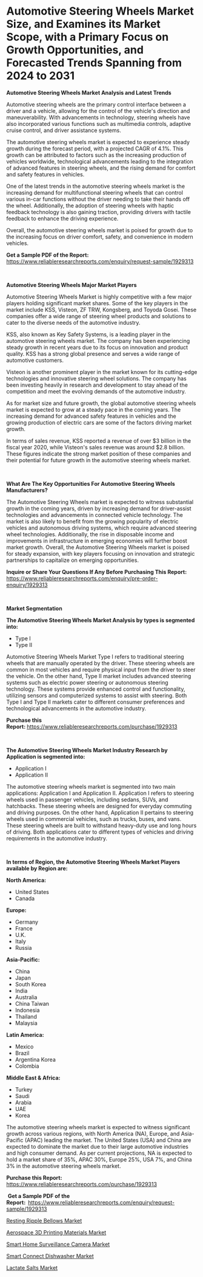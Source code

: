 <p><h1>Automotive Steering Wheels Market Size, and Examines its Market Scope, with a Primary Focus on Growth Opportunities, and Forecasted Trends Spanning from 2024 to 2031</h1></p><p><strong>Automotive Steering Wheels Market Analysis and Latest Trends</strong></p>
<p><p>Automotive steering wheels are the primary control interface between a driver and a vehicle, allowing for the control of the vehicle's direction and maneuverability. With advancements in technology, steering wheels have also incorporated various functions such as multimedia controls, adaptive cruise control, and driver assistance systems.</p><p>The automotive steering wheels market is expected to experience steady growth during the forecast period, with a projected CAGR of 4.1%. This growth can be attributed to factors such as the increasing production of vehicles worldwide, technological advancements leading to the integration of advanced features in steering wheels, and the rising demand for comfort and safety features in vehicles.</p><p>One of the latest trends in the automotive steering wheels market is the increasing demand for multifunctional steering wheels that can control various in-car functions without the driver needing to take their hands off the wheel. Additionally, the adoption of steering wheels with haptic feedback technology is also gaining traction, providing drivers with tactile feedback to enhance the driving experience.</p><p>Overall, the automotive steering wheels market is poised for growth due to the increasing focus on driver comfort, safety, and convenience in modern vehicles.</p></p>
<p><strong>Get a Sample PDF of the Report:&nbsp;</strong> <a href="https://www.reliableresearchreports.com/enquiry/request-sample/1929313">https://www.reliableresearchreports.com/enquiry/request-sample/1929313</a></p>
<p>&nbsp;</p>
<p><strong>Automotive Steering Wheels Major Market Players</strong></p>
<p><p>Automotive Steering Wheels Market is highly competitive with a few major players holding significant market shares. Some of the key players in the market include KSS, Visteon, ZF TRW, Kongsberg, and Toyoda Gosei. These companies offer a wide range of steering wheel products and solutions to cater to the diverse needs of the automotive industry.</p><p>KSS, also known as Key Safety Systems, is a leading player in the automotive steering wheels market. The company has been experiencing steady growth in recent years due to its focus on innovation and product quality. KSS has a strong global presence and serves a wide range of automotive customers.</p><p>Visteon is another prominent player in the market known for its cutting-edge technologies and innovative steering wheel solutions. The company has been investing heavily in research and development to stay ahead of the competition and meet the evolving demands of the automotive industry.</p><p>As for market size and future growth, the global automotive steering wheels market is expected to grow at a steady pace in the coming years. The increasing demand for advanced safety features in vehicles and the growing production of electric cars are some of the factors driving market growth.</p><p>In terms of sales revenue, KSS reported a revenue of over $3 billion in the fiscal year 2020, while Visteon's sales revenue was around $2.8 billion. These figures indicate the strong market position of these companies and their potential for future growth in the automotive steering wheels market.</p></p>
<p>&nbsp;</p>
<p><strong>What Are The Key Opportunities For Automotive Steering Wheels Manufacturers?</strong></p>
<p><p>The Automotive Steering Wheels market is expected to witness substantial growth in the coming years, driven by increasing demand for driver-assist technologies and advancements in connected vehicle technology. The market is also likely to benefit from the growing popularity of electric vehicles and autonomous driving systems, which require advanced steering wheel technologies. Additionally, the rise in disposable income and improvements in infrastructure in emerging economies will further boost market growth. Overall, the Automotive Steering Wheels market is poised for steady expansion, with key players focusing on innovation and strategic partnerships to capitalize on emerging opportunities.</p></p>
<p><strong>Inquire or Share Your Questions If Any Before Purchasing This Report:</strong> <a href="https://www.reliableresearchreports.com/enquiry/pre-order-enquiry/1929313">https://www.reliableresearchreports.com/enquiry/pre-order-enquiry/1929313</a></p>
<p>&nbsp;</p>
<p><strong>Market Segmentation</strong></p>
<p><strong>The Automotive Steering Wheels Market Analysis by types is segmented into:</strong></p>
<p><ul><li>Type I</li><li>Type II</li></ul></p>
<p><p>Automotive Steering Wheels Market Type I refers to traditional steering wheels that are manually operated by the driver. These steering wheels are common in most vehicles and require physical input from the driver to steer the vehicle. On the other hand, Type II market includes advanced steering systems such as electric power steering or autonomous steering technology. These systems provide enhanced control and functionality, utilizing sensors and computerized systems to assist with steering. Both Type I and Type II markets cater to different consumer preferences and technological advancements in the automotive industry.</p></p>
<p><strong>Purchase this Report:&nbsp;</strong><a href="https://www.reliableresearchreports.com/purchase/1929313">https://www.reliableresearchreports.com/purchase/1929313</a></p>
<p>&nbsp;</p>
<p><strong>The Automotive Steering Wheels Market Industry Research by Application is segmented into:</strong></p>
<p><ul><li>Application I</li><li>Application II</li></ul></p>
<p><p>The automotive steering wheels market is segmented into two main applications: Application I and Application II. Application I refers to steering wheels used in passenger vehicles, including sedans, SUVs, and hatchbacks. These steering wheels are designed for everyday commuting and driving purposes. On the other hand, Application II pertains to steering wheels used in commercial vehicles, such as trucks, buses, and vans. These steering wheels are built to withstand heavy-duty use and long hours of driving. Both applications cater to different types of vehicles and driving requirements in the automotive industry.</p></p>
<p>&nbsp;</p>
<p><strong>In terms of Region, the Automotive Steering Wheels Market Players available by Region are:</strong></p>
<p>
    <p> <strong> North America: </strong>
        <ul>
            <li>United States</li>
            <li>Canada</li>
        </ul>
        </p> 
    <p> <strong> Europe: </strong>
        <ul>
            <li>Germany</li>
            <li>France</li>
            <li>U.K.</li>
            <li>Italy</li>
            <li>Russia</li>
        </ul>
        </p> 
    <p> <strong> Asia-Pacific: </strong>
        <ul>
            <li>China</li>
            <li>Japan</li>
            <li>South Korea</li>
            <li>India</li>
            <li>Australia</li>
            <li>China Taiwan</li>
            <li>Indonesia</li>
            <li>Thailand</li>
            <li>Malaysia</li>
        </ul>
        </p> 
    <p> <strong> Latin America: </strong>
        <ul>
            <li>Mexico</li>
            <li>Brazil</li>
            <li>Argentina Korea</li>
            <li>Colombia</li>
        </ul>
        </p> 
    <p> <strong> Middle East & Africa: </strong>
        <ul>
            <li>Turkey</li>
            <li>Saudi</li>
            <li>Arabia</li>
            <li>UAE</li>
            <li>Korea</li>
        </ul>
    </p>
    </p>
<p><p>The automotive steering wheels market is expected to witness significant growth across various regions, with North America (NA), Europe, and Asia-Pacific (APAC) leading the market. The United States (USA) and China are expected to dominate the market due to their large automotive industries and high consumer demand. As per current projections, NA is expected to hold a market share of 35%, APAC 30%, Europe 25%, USA 7%, and China 3% in the automotive steering wheels market.</p></p>
<p><strong>Purchase this Report: </strong><a href="https://www.reliableresearchreports.com/purchase/1929313">https://www.reliableresearchreports.com/purchase/1929313</a></p>
<p>&nbsp;<strong>Get a Sample PDF of the Report:&nbsp;&nbsp;</strong><a href="https://www.reliableresearchreports.com/enquiry/request-sample/1929313">https://www.reliableresearchreports.com/enquiry/request-sample/1929313</a></p>
<p><strong></strong></p>
<p><p><a href="https://github.com/mharielmesa/Market-Research-Report-List-2/blob/main/resting-ripple-bellows-market.md">Resting Ripple Bellows Market</a></p><p><a href="https://view.publitas.com/reportprime-1/aerospace-3d-printing-materials-market-research-report-provides-thorough-industry-overview-which-offers-an-in-depth-analysis-of-product-trends-and-new-market-divisions/">Aerospace 3D Printing Materials Market</a></p><p><a href="https://crocus-run-b5a.notion.site/Smart-Home-Surveillance-Camera-Market-Offer-Valuable-Insights-into-Market-Size-Market-Share-Market-57dc85c8050245f1abfd0306587656ce">Smart Home Surveillance Camera Market</a></p><p><a href="https://gratis-rainforest-2ca.notion.site/Smart-Connect-Dishwasher-Market-Provides-a-Comprehensive-Analysis-Including-a-Macro-Overview-of-the--2c45708d087846e7bcffb35102d5c903">Smart Connect Dishwasher Market</a></p><p><a href="https://view.publitas.com/reportprime-1/lactate-salts-market-size-growth-outlook-from-2024-to-2031-projecting-at-markets-trends-analysis-by-application-regional-outlook-and-revenue/">Lactate Salts Market</a></p></p>